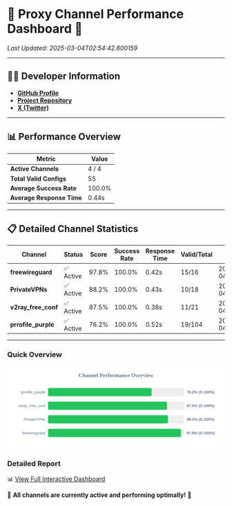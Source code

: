 # 🌟 Proxy Channel Performance Dashboard 🌟

_Last Updated: 2025-03-04T02:54:42.600159_

---

## 👩‍💻 Developer Information

- **[GitHub Profile](https://github.com/4n0nymou3)**  
- **[Project Repository](https://github.com/4n0nymou3/multi-proxy-config-fetcher)**  
- **[X (Twitter)](https://x.com/4n0nymou3)**  

---

## 📊 Performance Overview

| Metric                | Value       |
|-----------------------|-------------|
| **Active Channels**   | 4 / 4       |
| **Total Valid Configs** | 55          |
| **Average Success Rate** | 100.0%      |
| **Average Response Time** | 0.44s       |

---

## 📋 Detailed Channel Statistics

| Channel          | Status     | Score  | Success Rate | Response Time | Valid/Total | Last Success               |
|------------------|------------|--------|--------------|---------------|-------------|----------------------------|
| **freewireguard**  | ✅ Active  | 97.8%  | 100.0% | 0.42s         | 15/16       | 2025-03-04T02:54:42.598314 |
| **PrivateVPNs**  | ✅ Active  | 88.2%  | 100.0% | 0.43s         | 10/18       | 2025-03-04T02:54:42.152149 |
| **v2ray_free_conf**  | ✅ Active  | 87.5%  | 100.0% | 0.38s         | 11/21       | 2025-03-04T02:54:41.692486 |
| **prrofile_purple**  | ✅ Active  | 76.2%  | 100.0% | 0.52s         | 19/104       | 2025-03-04T02:54:41.278310 |

---

### Quick Overview
<div align="center">
  <a href="https://raw.githubusercontent.com/nullluser/NullRepo/refs/heads/main/assets/channel_stats_chart.svg">
    <img src="https://raw.githubusercontent.com/nullluser/NullRepo/refs/heads/main/assets/channel_stats_chart.svg" alt="Source Performance Statistics" width="800">
  </a>
</div>

### Detailed Report
📊 [View Full Interactive Dashboard](https://htmlpreview.github.io/?https://github.com/nullluser/NullRepo/blob/main/assets/performance_report.html)

🎉 **All channels are currently active and performing optimally!** 🎉
